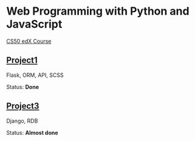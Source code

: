 # Web Programming with Python and JavaScript

[CS50 edX Course](https://www.edx.org/course/cs50s-web-programming-with-python-and-javascript)

## [Project1](https://github.com/mxhsb/cs50_web/blob/master/project1)

Flask, ORM, API, SCSS  

Status: **Done**  

## [Project3](https://github.com/mxhsb/cs50_web/blob/master/project3)

Django, RDB  

Status: **Almost done**